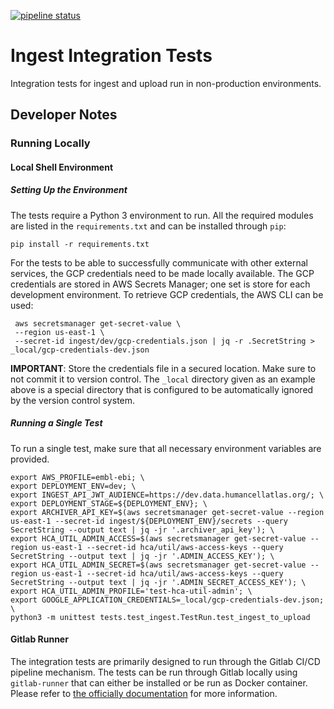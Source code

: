 [![pipeline status](https://gitlab.ebi.ac.uk/hca/ingest-integration-tests/badges/prod/pipeline.svg)](https://gitlab.ebi.ac.uk/hca/ingest-integration-tests/-/commits/prod)


# Ingest Integration Tests
Integration tests for ingest and upload run in non-production environments.

## Developer Notes

### Running Locally

#### Local Shell Environment

##### Setting Up the Environment

The tests require a Python 3 environment to run. All the required modules are listed in the `requirements.txt` and can
be installed through `pip`:

    pip install -r requirements.txt
    
For the tests to be able to successfully communicate with other external services, the GCP credentials need to be 
made locally available. The GCP credentials are stored in AWS Secrets Manager; one set is store for each development 
environment. To retrieve GCP credentials, the AWS CLI can be used:

```
 aws secretsmanager get-secret-value \
 --region us-east-1 \
 --secret-id ingest/dev/gcp-credentials.json | jq -r .SecretString > _local/gcp-credentials-dev.json
```

**IMPORTANT**: Store the credentials file in a secured location. Make sure to not commit it to version control. 
The `_local` directory given as an example above is a special directory that is configured to be automatically 
ignored by the version control system.

##### Running a Single Test

To run a single test, make sure that all necessary environment variables are provided.

```
export AWS_PROFILE=embl-ebi; \
export DEPLOYMENT_ENV=dev; \
export INGEST_API_JWT_AUDIENCE=https://dev.data.humancellatlas.org/; \
export DEPLOYMENT_STAGE=${DEPLOYMENT_ENV}; \
export ARCHIVER_API_KEY=$(aws secretsmanager get-secret-value --region us-east-1 --secret-id ingest/${DEPLOYMENT_ENV}/secrets --query SecretString --output text | jq -jr '.archiver_api_key'); \
export HCA_UTIL_ADMIN_ACCESS=$(aws secretsmanager get-secret-value --region us-east-1 --secret-id hca/util/aws-access-keys --query SecretString --output text | jq -jr '.ADMIN_ACCESS_KEY'); \
export HCA_UTIL_ADMIN_SECRET=$(aws secretsmanager get-secret-value --region us-east-1 --secret-id hca/util/aws-access-keys --query SecretString --output text | jq -jr '.ADMIN_SECRET_ACCESS_KEY'); \
export HCA_UTIL_ADMIN_PROFILE='test-hca-util-admin'; \
export GOOGLE_APPLICATION_CREDENTIALS=_local/gcp-credentials-dev.json; \
python3 -m unittest tests.test_ingest.TestRun.test_ingest_to_upload
``` 

#### Gitlab Runner

The integration tests are primarily designed to run through the Gitlab CI/CD pipeline mechanism. The tests can be run
through Gitlab locally using `gitlab-runner` that can either be installed or be run as Docker container. Please refer
to [the officially documentation](https://docs.gitlab.com/runner/) for more information.
